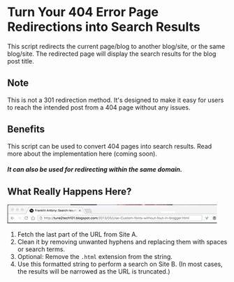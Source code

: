 # Turn Your 404 Error Page Redirections into Search Results

This script redirects the current page/blog to another blog/site, or the same blog/site. The redirected page will display the search results for the blog post title.

## Note

This is not a 301 redirection method. It's designed to make it easy for users to reach the intended post from a 404 page without any issues.

## Benefits

This script can be used to convert 404 pages into search results. Read more about the implementation here (coming soon).  
##### It can also be used for redirecting within the same domain.

## What Really Happens Here?

![404 Redirection](https://raw.githubusercontent.com/beingfranklin/404-Redirection-into-Search/master/ScreenCapture.gif)

1. Fetch the last part of the URL from Site A.
2. Clean it by removing unwanted hyphens and replacing them with spaces or search terms.
3. Optional: Remove the `.html` extension from the string.
4. Use this formatted string to perform a search on Site B.
   (In most cases, the results will be narrowed as the URL is truncated.)
